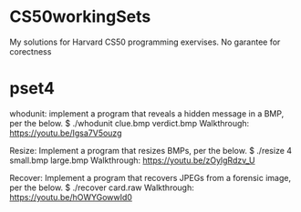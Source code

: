 # CS50workingSets
My solutions for Harvard CS50 programming exervises.
No garantee for corectness
# pset4
whodunit:
      implement a program that reveals a hidden message in a BMP, per the below. 
      $ ./whodunit clue.bmp verdict.bmp
      Walkthrough:
      https://youtu.be/Igsa7V5ouzg

Resize:
Implement a program that resizes BMPs, per the below.
$ ./resize 4 small.bmp large.bmp
Walkthrough:
https://youtu.be/zOylgRdzv_U

Recover: 
Implement a program that recovers JPEGs from a forensic image, per the below.
$ ./recover card.raw
Walkthrough:
https://youtu.be/hOWYGowwId0
